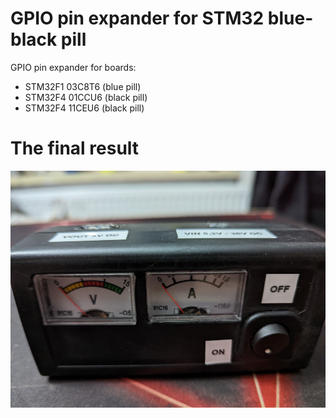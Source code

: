 # GPIO pin expander for STM32 blue-black pill

GPIO pin expander for boards: 
- STM32F1 03C8T6 (blue pill)
- STM32F4 01CCU6 (black pill)
- STM32F4 11CEU6 (black pill)

# The final result
![alt text](https://github.com/Siamian/Electronic-projects/blob/784e779c55c6ac6e5cea0134aa3f7a9d01d0750c/Solar%20panel%20with%20output%20USB%205V/5V%20DC%20converter%20with%20USB%20output_1.jpg "Logo Title Text 1")
